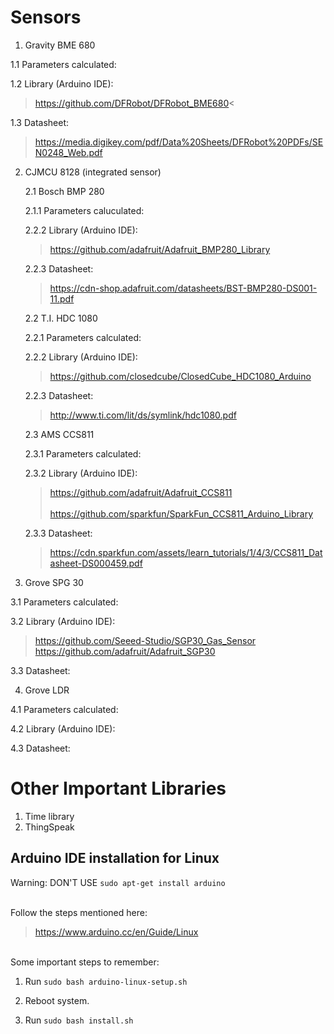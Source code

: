 # Sensors

1. Gravity BME 680
  
  1.1 Parameters calculated: 
  
  1.2 Library (Arduino IDE):  <br>
  >https://github.com/DFRobot/DFRobot_BME680<  
  
  1.3 Datasheet: <br>
  >https://media.digikey.com/pdf/Data%20Sheets/DFRobot%20PDFs/SEN0248_Web.pdf 
  
2. CJMCU 8128 (integrated sensor)
    
    2.1 Bosch BMP 280
      
      2.1.1 Parameters caluculated:
      
      2.2.2 Library (Arduino IDE):  <br> 
      >https://github.com/adafruit/Adafruit_BMP280_Library
      
      2.2.3 Datasheet:    <br>
      >https://cdn-shop.adafruit.com/datasheets/BST-BMP280-DS001-11.pdf      
     
     2.2 T.I. HDC 1080
      
      2.2.1 Parameters calculated:
      
      2.2.2 Library (Arduino IDE):  <br> 
      >https://github.com/closedcube/ClosedCube_HDC1080_Arduino  
      
      2.2.3 Datasheet:  <br>
      >http://www.ti.com/lit/ds/symlink/hdc1080.pdf
      
     2.3 AMS CCS811
      
      2.3.1 Parameters calculated:
      
      2.3.2 Library (Arduino IDE):  <br> 
      >https://github.com/adafruit/Adafruit_CCS811
                     <br>        
      >https://github.com/sparkfun/SparkFun_CCS811_Arduino_Library
                   
      2.3.3 Datasheet:  <br>
      >https://cdn.sparkfun.com/assets/learn_tutorials/1/4/3/CCS811_Datasheet-DS000459.pdf
      
      
3. Grove SPG 30
  
  3.1 Parameters calculated:
  
  3.2 Library (Arduino IDE):  <br> 
  >https://github.com/Seeed-Studio/SGP30_Gas_Sensor
      <br>
  >https://github.com/adafruit/Adafruit_SGP30
  
  3.3 Datasheet:
  
4. Grove LDR
  
  4.1 Parameters calculated:
  
  4.2 Library (Arduino IDE):
  
  4.3 Datasheet:
  
  
# Other Important Libraries

1. Time library
2. ThingSpeak


## Arduino IDE installation for Linux 
Warning: DON'T USE 
`sudo apt-get install arduino`

<br>Follow the steps mentioned here: <br>
>https://www.arduino.cc/en/Guide/Linux

<br>
Some important steps to remember: <br>

1. Run 
`sudo bash arduino-linux-setup.sh`

2. Reboot system.

3. Run 
`sudo bash install.sh`
